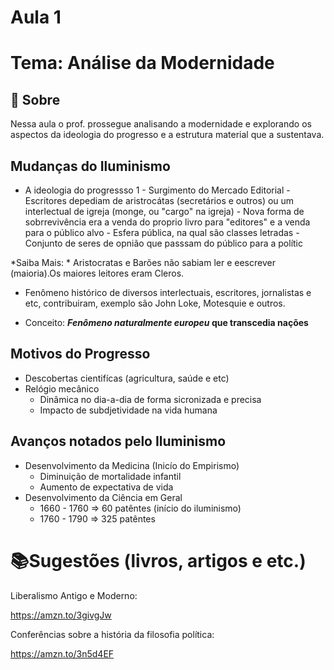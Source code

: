 # Aula 1

# Tema: Análise da Modernidade

## 📑 Sobre
​Nessa aula o prof. prossegue analisando a modernidade e explorando os aspectos da ideologia do progresso e a estrutura material que a sustentava.


## Mudanças do Iluminismo
- A ideologia do progressso
    1 - Surgimento do Mercado Editorial
      - Escritores depediam de aristrocátas (secretários e outros) ou um interlectual de igreja (monge, ou "cargo" na igreja)
      - Nova forma de sobrrevivência era a venda do proprio livro para "editores" e a venda para o público alvo
          - Esfera pública, na qual são classes letradas
          - Conjunto de seres de opnião que passsam do público para a polític

*Saiba Mais: * Aristocratas e Barões não sabiam ler e eescrever (maioria).Os maiores leitores eram Cleros.

- Fenômeno histórico de diversos interlectuais, escritores, jornalistas e etc, contribuiram, exemplo são John Loke, Motesquie e outros.

- Conceito: <b>*Fenômeno naturalmente europeu* que transcedia nações</b>

## Motivos do Progresso
- Descobertas cientifícas (agricultura, saúde e etc)
- Relógio mecânico
    - Dinâmica no dia-a-dia de forma sicronizada e precisa
    - Impacto de subdjetividade na vida humana

## Avanços notados pelo Iluminismo
- Desenvolvimento da Medicina (Inicío do Empirismo)
    - Diminuição de mortalidade infantil
    - Aumento de expectativa de vida
- Desenvolvimento da Ciência em Geral
  - 1660 - 1760 => 60 patêntes (início do iluminismo)
  - 1760 - 1790 => 325 patêntes

# 📚Sugestões (livros, artigos e etc.)
Liberalismo Antigo e Moderno​:

https://amzn.to/3givgJw​

Conferências sobre a história da filosofia política​:

https://amzn.to/3n5d4EF
